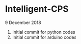# Intelligent-CPS
9 December 2018
1. Initial commit for python codes
2. Initial commit for arduino codes